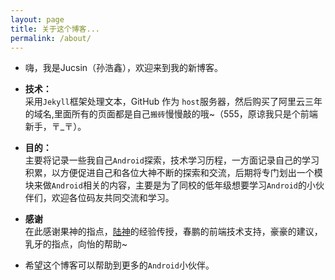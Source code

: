 ```yaml
---
layout: page
title: 关于这个博客...
permalink: /about/
---
```

   
- 嗨，我是Jucsin（孙浩鑫），欢迎来到我的新博客。
- **技术：**   
采用`Jekyll`框架处理文本，GitHub 作为 `host`服务器，然后购买了阿里云三年的域名,里面所有的页面都是自己`搬砖`慢慢敲的哦~（555，原谅我只是个前端新手，〒_〒）。
- **目的：**   
主要将记录一些我自己`Android`探索，技术学习历程，一方面记录自己的学习积累，以方便促进自己和各位大神不断的探索和交流，后期将专门划出一个模块来做`Android`相关的内容，主要是为了同校的低年级想要学习`Android`的小伙伴们，欢迎各位码友共同交流和学习。   
- **感谢**   
在此感谢果神的指点，[陆神](https://ilulu.xyz/)的经验传授，春鹏的前端技术支持，豪豪的建议，乳牙的指点，向怡的帮助~  

- 希望这个博客可以帮助到更多的`Android`小伙伴。


